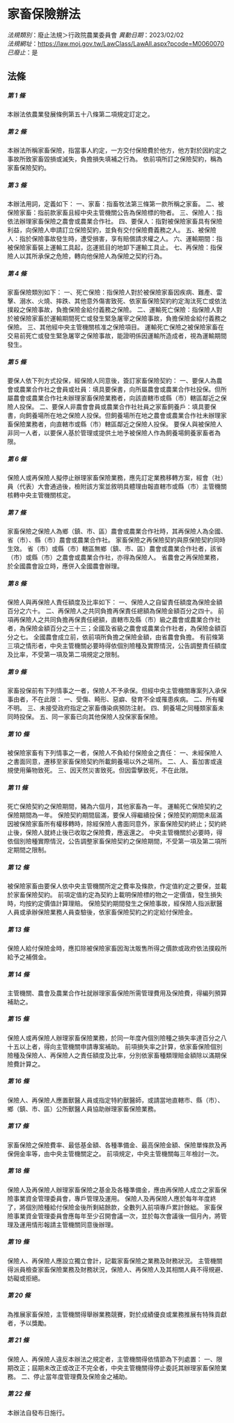 # 家畜保險辦法

*法規類別*：廢止法規＞行政院農業委員會
*異動日期*：2023/02/02  
*法規網址*：https://law.moj.gov.tw/LawClass/LawAll.aspx?pcode=M0060070
*已廢止*：是


## 法條
##### 第 1 條
本辦法依農業發展條例第五十八條第二項規定訂定之。

##### 第 2 條
本辦法所稱家畜保險，指當事人約定，一方交付保險費於他方，他方對於因約定之事故所致家畜毀損或滅失，負擔損失填補之行為。
依前項所訂之保險契約，稱為家畜保險契約。

##### 第 3 條
本辦法用詞，定義如下：
一、家畜：指畜牧法第三條第一款所稱之家畜。
二、被保險家畜：指前款家畜且經中央主管機關公告為保險標的物者。
三、保險人：指依法辦理家畜保險之農會或農業合作社。
四、要保人：指對被保險家畜具有保險利益，向保險人申請訂立保險契約，並負有交付保險費義務之人。
五、被保險人：指於保險事故發生時，遭受損害，享有賠償請求權之人。
六、運輸期間：指被保險家畜裝上運輸工具起，迄運抵目的地卸下運輸工具止。
七、再保險：指保險人以其所承保之危險，轉向他保險人為保險之契約行為。

##### 第 4 條
家畜保險類別如下：
一、死亡保險：指保險人對於被保險家畜因疾病、難產、雷擊、溺水、火燒、摔跌、其他意外傷害致死、依家畜保險契約約定淘汰死亡或依法撲殺之保險事故，負擔保險金給付義務之保險。
二、運輸死亡保險：指保險人對於被保險家畜於運輸期間死亡或發生緊急屠宰之保險事故，負擔保險金給付義務之保險。
三、其他經中央主管機關核准之保險項目。
運輸死亡保險之被保險家畜在交易前死亡或發生緊急屠宰之保險事故，能證明係因運輸所造成者，視為運輸期間發生。

##### 第 5 條
要保人依下列方式投保，經保險人同意後，簽訂家畜保險契約：
一、要保人為農會或農業合作社之會員或社員：填具要保書，向所屬農會或農業合作社投保。但所屬農會或農業合作社未辦理家畜保險業務者，向該直轄市或縣（市）轄區鄰近之保險人投保。
二、要保人非農會會員或農業合作社社員之家畜飼養戶：填具要保書，向飼養場所在地之保險人投保。但飼養場所在地之農會或農業合作社未辦理家畜保險業務者，向直轄市或縣（市）轄區鄰近之保險人投保。
要保人與被保險人非同一人者，以要保人基於管理或提供土地予被保險人作為飼養場飼養家畜者為限。

##### 第 6 條
保險人或再保險人擬停止辦理家畜保險業務，應先訂定業務移轉方案，經會（社）員（代表）大會通過後，檢附該方案並敘明具體理由報直轄市或縣（市）主管機關核轉中央主管機關核定。

##### 第 7 條
家畜保險之保險人為鄉（鎮、市、區）農會或農業合作社時，其再保險人為全國、省（市）、縣（市）農會或農業合作社。
家畜保險之再保險契約與原保險契約同時生效。
省（市）或縣（市）轄區無鄉（鎮、市、區）農會或農業合作社者，該省（市）或縣（市）之農會或農業合作社，亦得為保險人。
省農會之再保險業務，於全國農會設立時，應併入全國農會辦理。

##### 第 8 條
保險人與再保險人責任額度及比率如下：
一、保險人之自留責任額度為保險金額百分之六十。
二、再保險人之共同負擔再保責任總額為保險金額百分之四十。
前項再保險人之共同負擔再保責任總額，直轄市及縣（市）級之農會或農業合作社者，為保險金額百分之三十三；全國及省級之農會或農業合作社者，為保險金額百分之七。
全國農會成立前，依前項所負擔之保險金額，由省農會負擔。
有前條第三項之情形者，中央主管機關必要時得依個別險種及實際情況，公告調整責任額度及比率，不受第一項及第二項規定之限制。

##### 第 9 條
家畜投保前有下列情事之一者，保險人不予承保。但經中央主管機關專案列入承保事由者，不在此限：
一、受傷、畸形、惡癖、發育不全或罹患疾病。
二、所有權不明。
三、未接受政府指定之家畜傳染病預防注射。
四、飼養場之同種類家畜未同時投保。
五、同一家畜已向其他保險人投保家畜保險。

##### 第 10 條
被保險家畜有下列情事之一者，保險人不負給付保險金之責任：
一、未經保險人之書面同意，遷移至家畜保險契約所載飼養場以外之場所。
二、人、畜加害或違規使用藥物致死。
三、因天然災害致死。但因雷擊致死，不在此限。

##### 第 11 條
死亡保險契約之保險期間，豬為六個月，其他家畜為一年。
運輸死亡保險契約之保險期間為一年。
保險契約期間屆滿，要保人得繼續投保；保險契約期間未屆滿因被保險家畜所有權移轉時，除經保險人書面同意外，家畜保險契約終止；契約終止後，保險人就終止後已收取之保險費，應返還之。
中央主管機關於必要時，得依個別險種實際情況，公告調整家畜保險契約之保險期間，不受第一項及第二項所定期間之限制。

##### 第 12 條
被保險家畜由要保人依中央主管機關所定之費率及條款，作定值約定之要保，並載於家畜保險契約。
前項定值約定為契約上載明保險標的物之一定價值，發生損失時，均按約定價值計算理賠。
保險契約期間發生之保險事故，經保險人指派獸醫人員或承辦保險業務人員查驗後，依家畜保險契約之約定給付保險金。

##### 第 13 條
保險人給付保險金時，應扣除被保險家畜因淘汰販售所得之價款或政府依法撲殺所給予之補償金。

##### 第 14 條
主管機關、農會及農業合作社就辦理家畜保險所需管理費用及保險費，得編列預算補助之。

##### 第 15 條
保險人或再保險人辦理家畜保險業務，於同一年度內個別險種之損失率達百分之八十五以上者，得向主管機關申請專案補助。
前項損失率之計算，依家畜保險個別險種及保險人、再保險人之責任額度及比率，分別依家畜種類理賠金額除以滿期保險費計算之。

##### 第 16 條
保險人、再保險人應置獸醫人員或指定特約獸醫師，或請當地直轄市、縣（市）、鄉（鎮、市、區）公所獸醫人員協助辦理家畜保險業務。

##### 第 17 條
家畜保險之保險費率、最低基金額、各種準備金、最高保險金額、保險單條款及再保佣金率等，由中央主管機關定之。
前項規定，中央主管機關每三年檢討一次。

##### 第 18 條
保險人及再保險人辦理家畜保險之基金及各種準備金，應由再保險人成立之家畜保險事業資金管理委員會，專戶管理及運用。
保險人及再保險人應於每年年度終了，將個別險種給付保險金後所剩結餘款，全數列入前項專戶累計餘絀。
家畜保險事業資金管理委員會應每年至少召開會議一次，並於每次會議後一個月內，將管理及運用情形報請主管機關同意後辦理。

##### 第 19 條
保險人、再保險人應設立獨立會計，記載家畜保險之業務及財務狀況。
主管機關得派員檢查家畜保險業務及財務狀況，保險人、再保險人及其相關人員不得規避、妨礙或拒絕。

##### 第 20 條
為推展家畜保險，主管機關得舉辦業務競賽，對於成績優良或業務推展有特殊貢獻者，予以獎勵。

##### 第 21 條
保險人、再保險人違反本辦法之規定者，主管機關得依情節為下列處置：
一、限期改正；屆期未改正或改正不完全者，中央主管機關得停止委託其辦理家畜保險業務。
二、停止當年度管理費及保險金之補助。

##### 第 22 條
本辦法自發布日施行。



